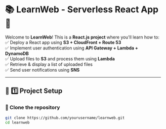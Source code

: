 # 📚 LearnWeb - Serverless React App 🚀

Welcome to **LearnWeb**! This is a **React.js project** where you'll learn how to:
✅ Deploy a React app using **S3 + CloudFront + Route 53**  
✅ Implement user authentication using **API Gateway + Lambda + DynamoDB**  
✅ Upload files to **S3** and process them using **Lambda**  
✅ Retrieve & display a list of uploaded files  
✅ Send user notifications using **SNS**  

---

## 📌 **1️⃣ Project Setup**
### **🔹 Clone the repository**
```sh
git clone https://github.com/yourusername/learnweb.git
cd learnweb
